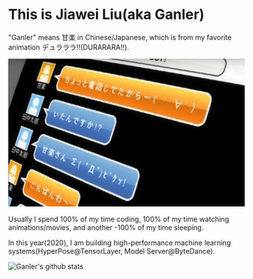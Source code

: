 # This is Jiawei Liu(aka Ganler)

"Ganler" means 甘楽 in Chinese/Japanese, which is from my favorite animation デュラララ!!(DURARARA!!).

<img src="drrr.jpg" width="480" height="300">

Usually I spend 100% of my time coding, 100% of my time watching animations/movies, and another -100% of my time sleeping.

In this year(2020), I am building high-performance machine learning systems(HyperPose@TensorLayer, Model Server@ByteDance).

![Ganler's github stats](https://github-readme-stats.vercel.app/api?username=ganler&show_icons=true&theme=tokyonight)
